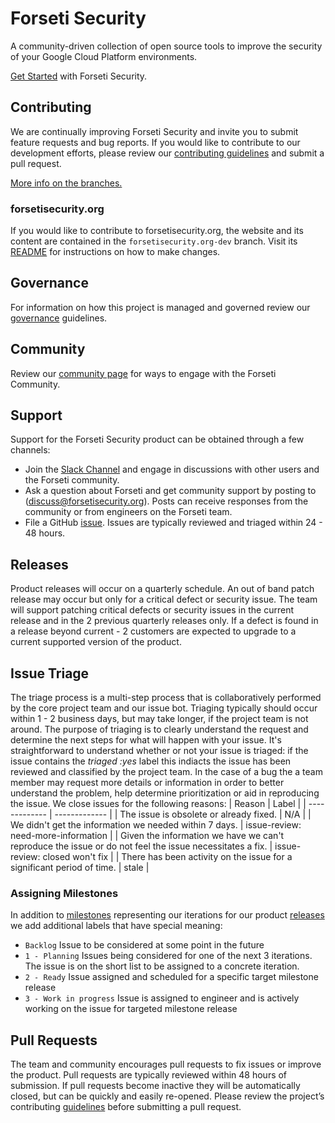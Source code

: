 # Forseti Security
A community-driven collection of open source tools to improve the security of your Google Cloud Platform environments.

[Get Started](https://forsetisecurity.org/docs/latest/setup/install/index.html) with Forseti Security.

## Contributing
We are continually improving Forseti Security and invite you to submit feature requests and bug reports. If you would like to contribute to our development efforts, please review our [contributing guidelines](/.github/CONTRIBUTING.md) and submit a pull request.

[More info on the branches.](https://forsetisecurity.org/docs/latest/develop/branch-management.html)

### forsetisecurity.org
If you would like to contribute to forsetisecurity.org, the website and its content are contained in the `forsetisecurity.org-dev` branch. Visit its [README](https://github.com/forseti-security/forseti-security/tree/forsetisecurity.org-dev#forseti-security) for instructions on how to make changes.

## Governance
For information on how this project is managed and governed review our [governance](.github/GOVERNANCE.md) guidelines.

## Community 
Review our  [community page](http://forsetisecurity.org/community/) for ways to engage with the Forseti Community.

## Support
Support for the Forseti Security product can be obtained through a few channels: 
* Join the [Slack Channel](https://forsetisecurity.org/community/) and engage in discussions with other users and the Forseti community.
* Ask a question about Forseti and get community support by posting to (discuss@forsetisecurity.org). Posts can receive responses from the community or from engineers on the Forseti team. 
* File a GitHub [issue](https://github.com/forseti-security/forseti-security/issues/new). Issues are typically reviewed and triaged within 24 - 48 hours. 

## Releases
Product releases will occur on a quarterly schedule. An out of band patch release may occur but only for a critical defect or security issue. 
The team will support patching critical defects or security issues in the current release and in the  2 previous quarterly releases only. If a defect is found in a release beyond current - 2 customers are expected to upgrade to a current supported version of the product.

## Issue Triage
The triage process is a multi-step process that is collaboratively performed by the core project team and our issue bot. Triaging typically should occur within 1 - 2 business days, but may take longer, if the project team is not around.
The purpose of triaging is to clearly understand the request and determine the next steps for what will happen with your issue. 
It's straightforward to understand whether or not your issue is triaged: if the issue contains the *triaged :yes* label this indiacts the issue has been reviewed and classified by the project team.
In the case of a bug the a team member may request more details or information in order to better understand the problem, help determine prioritization or aid in reproducing the issue.
We close issues for the following reasons:
| Reason | Label |
| ------------- | ------------- |
| The issue is obsolete or already fixed. | N/A |
| We didn't get the information we needed within 7 days. | issue-review: need-more-information |
| Given the information we have we can't reproduce the issue or do not feel the issue necessitates a fix.  | issue-review: closed won't fix  |
| There has been activity on the issue for a significant period of time.  | stale |

###  Assigning  Milestones
In addition to [milestones](https://github.com/forseti-security/forseti-security/milestones]) representing our iterations for our product [releases](https://github.com/forseti-security/forseti-security/releases) we add additional labels that have special meaning:
*   `Backlog` Issue to be considered at some point in the future
*   `1 - Planning` Issues being considered for one of the next 3 iterations. The issue is on the short list to be assigned to a concrete iteration. 
*   `2 - Ready` Issue assigned and scheduled for a specific target milestone release
*   `3 - Work in progress` Issue is assigned to engineer and is actively working on the issue for targeted milestone release

## Pull Requests
The team and community encourages pull requests to fix issues or improve the product. Pull requests are typically reviewed within 48 hours of submission. 
If pull requests become inactive they will be automatically closed, but can be quickly and easily re-opened.
Please review the project’s contributing [guidelines](.github/CONTRIBUTING.md) before submitting a pull request.
